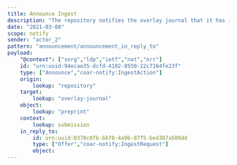 ```yaml
---
title: Announce Ingest
description: "The repository notifies the overlay journal that it has ingested the resource"
date: "2021-03-08"
scope: notify
sender: "actor_2"
pattern: "announcement/announcement_in_reply_to"
payload:
    "@context": ["sorg","ldp","ietf","nat","nrr"]
    id: "urn:uuid:94ecae35-dcfd-4182-8550-22c7164fe23f"
    type: ["Announce","coar-notify:IngestAction"]
    origin:
        lookup: "repository"
    target:
        lookup: "overlay-journal"
    object:
        lookup: "preprint"
    context:
        lookup: submission
    in_reply_to:
        id: urn:uuid:0370c0fb-bb78-4a9b-87f5-bed307a509dd
        type: ["Offer","coar-notify:IngestRequest"]
        object: 
---
```


